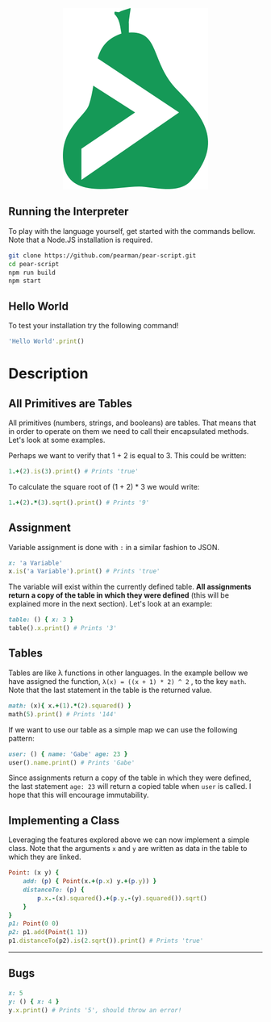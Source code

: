 <p align="center">
  <img src="images/logo.png"/>
</p>

## Running the Interpreter

To play with the language yourself, get started with the commands bellow. Note that a Node.JS installation is required.

```sh
git clone https://github.com/pearman/pear-script.git
cd pear-script
npm run build
npm start
```
## Hello World
To test your installation try the following command!
```ruby
'Hello World'.print()
```
# Description
## All Primitives are Tables

All primitives (numbers, strings, and booleans) are tables. That means that in order to operate on them we need to call their encapsulated methods. Let's look at some examples. 

Perhaps we want to verify that 1 + 2 is equal to 3. This could be written:

```ruby
1.+(2).is(3).print() # Prints 'true'
```

To calculate the square root of (1 + 2) * 3 we would write:

 ```ruby
1.+(2).*(3).sqrt().print() # Prints '9'
 ```

## Assignment

Variable assignment is done with `:` in a similar fashion to JSON.

```ruby
x: 'a Variable'
x.is('a Variable').print() # Prints 'true'
```

The variable will exist within the currently defined table. **All assignments return a copy of the table in which they were defined** (this will be explained more in the next section). Let's look at an example:

```ruby
table: () { x: 3 }
table().x.print() # Prints '3'
```

## Tables

Tables are like λ functions in other languages. In the example bellow we have assigned the function, `λ(x) = ((x + 1) * 2) ^ 2` , to the key `math`.  Note that the last statement in the table is the returned value.

```ruby
math: (x){ x.+(1).*(2).squared() }
math(5).print() # Prints '144'
```
If we want to use our table as a simple map we can use the following pattern:

```ruby
user: () { name: 'Gabe' age: 23 }
user().name.print() # Prints 'Gabe'
```

Since assignments return a copy of the table in which they were defined, the last statement `age: 23` will return a copied table when `user` is called. I hope that this will encourage immutability.

## Implementing a Class

Leveraging the features explored above we can now implement a simple class. Note that the arguments `x` and `y` are written as data in the table to which they are linked.

```ruby
Point: (x y) {
    add: (p) { Point(x.+(p.x) y.+(p.y)) }
    distanceTo: (p) { 
        p.x.-(x).squared().+(p.y.-(y).squared()).sqrt() 
    }
}
p1: Point(0 0)
p2: p1.add(Point(1 1))
p1.distanceTo(p2).is(2.sqrt()).print() # Prints 'true'
```

-----

## Bugs

```ruby
x: 5
y: () { x: 4 }
y.x.print() # Prints '5', should throw an error!
```

